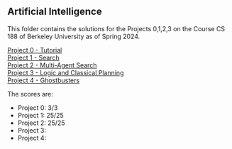 ## Artificial Intelligence

This folder contains the solutions for the Projects 0,1,2,3 on the Course CS 188 of Berkeley University as of Spring 2024.

[Project 0 - Tutorial](https://inst.eecs.berkeley.edu/~cs188/sp24/projects/proj0/)<br>
[Project 1 - Search](https://inst.eecs.berkeley.edu/~cs188/sp24/projects/proj1/)<br>
[Project 2 - Multi-Agent Search](https://inst.eecs.berkeley.edu/~cs188/sp24/projects/proj2/)<br>
[Project 3 - Logic and Classical Planning](https://inst.eecs.berkeley.edu/~cs188/sp24/projects/proj3/)<br>
[Project 4 - Ghostbusters](https://inst.eecs.berkeley.edu/~cs188/sp24/projects/proj4/)

The scores are:
- Project 0: 3/3
- Project 1: 25/25
- Project 2: 25/25
- Project 3: 
- Project 4: 
